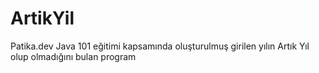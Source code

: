 # ArtikYil
Patika.dev Java 101 eğitimi kapsamında oluşturulmuş girilen yılın Artık Yıl olup olmadığını bulan program
